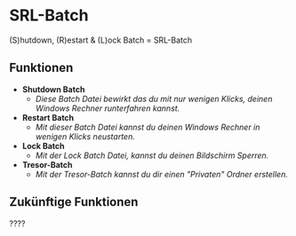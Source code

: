 # SRL-Batch
(S)hutdown, (R)estart &amp; (L)ock Batch = SRL-Batch

## Funktionen
 
* **Shutdown Batch**
  * *Diese Batch Datei bewirkt das du mit nur wenigen Klicks, deinen Windows Rechner runterfahren kannst.*
* **Restart Batch**
  * *Mit dieser Batch Datei kannst du deinen Windows Rechner in wenigen Klicks neustarten.*
* **Lock Batch**
  * *Mit der Lock Batch Datei, kannst du deinen Bildschirm Sperren.*
* **Tresor-Batch**
  * *Mit der Tresor-Batch kannst du dir einen "Privaten" Ordner erstellen.*

## Zukünftige Funktionen

????
